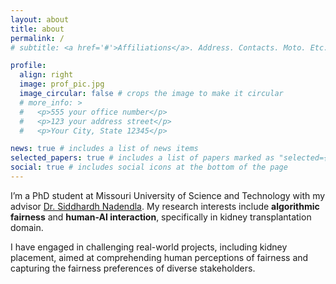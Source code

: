```yaml
---
layout: about
title: about
permalink: /
# subtitle: <a href='#'>Affiliations</a>. Address. Contacts. Moto. Etc.

profile:
  align: right
  image: prof_pic.jpg
  image_circular: false # crops the image to make it circular
  # more_info: >
  #   <p>555 your office number</p>
  #   <p>123 your address street</p>
  #   <p>Your City, State 12345</p>

news: true # includes a list of news items
selected_papers: true # includes a list of papers marked as "selected={true}"
social: true # includes social icons at the bottom of the page
---
```

I’m a PhD student at Missouri University of Science and Technology with my advisor [Dr. Siddhardh Nadendla](https://sid-nadendla.github.io/). My research interests include **algorithmic fairness** and **human-AI interaction**, specifically in kidney transplantation domain. 

I have engaged in challenging real-world projects, including kidney placement, aimed at comprehending human perceptions of fairness and capturing the fairness preferences of diverse stakeholders.